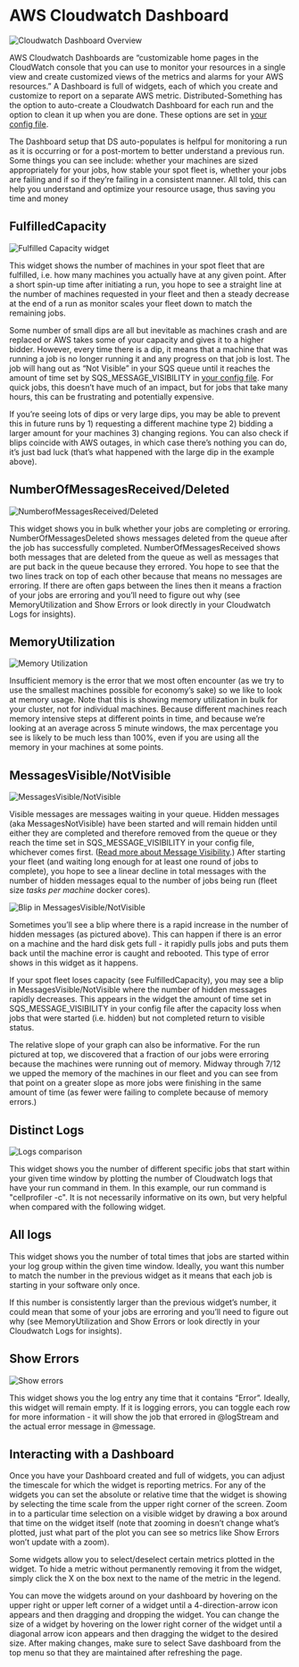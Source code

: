 # AWS Cloudwatch Dashboard

![Cloudwatch Dashboard Overview](images/dashboard_overview.png)

AWS Cloudwatch Dashboards are “customizable home pages in the CloudWatch console that you can use to monitor your resources in a single view and create customized views of the metrics and alarms for your AWS resources.”
A Dashboard is full of widgets, each of which you create and customize to report on a separate AWS metric.
Distributed-Something has the option to auto-create a Cloudwatch Dashboard for each run and the option to clean it up when you are done.
These options are set in [your config file](step_1_configuration.md).

The Dashboard setup that DS auto-populates is helfpul for monitoring a run as it is occurring or for a post-mortem to better understand a previous run.
Some things you can see include: whether your machines are sized appropriately for your jobs, how stable your spot fleet is, whether your jobs are failing and if so if they’re failing in a consistent manner.
All told, this can help you understand and optimize your resource usage, thus saving you time and money

## FulfilledCapacity

![Fulfilled Capacity widget](images/fulfilledcapacity.png)

This widget shows the number of machines in your spot fleet that are fulfilled, i.e. how many machines you actually have at any given point.
After a short spin-up time after initiating a run, you hope to see a straight line at the number of machines requested in your fleet and then a steady decrease at the end of a run as monitor scales your fleet down to match the remaining jobs.

Some number of small dips are all but inevitable as machines crash and are replaced or AWS takes some of your capacity and gives it to a higher bidder.
However, every time there is a dip, it means that a machine that was running a job is no longer running it and any progress on that job is lost.
The job will hang out as “Not Visible” in your SQS queue until it reaches the amount of time set by SQS_MESSAGE_VISIBILITY in [your config file](step_1_configuration.md).
For quick jobs, this doesn’t have much of an impact, but for jobs that take many hours, this can be frustrating and potentially expensive.

If you’re seeing lots of dips or very large dips, you may be able to prevent this in future runs by 1) requesting a different machine type 2) bidding a larger amount for your machines 3) changing regions.
You can also check if blips coincide with AWS outages, in which case there’s nothing you can do, it’s just bad luck (that’s what happened with the large dip in the example above).

## NumberOfMessagesReceived/Deleted

![NumberofMessagesReceived/Deleted](images/messages_deleted_received.png)

This widget shows you in bulk whether your jobs are completing or erroring.
NumberOfMessagesDeleted shows messages deleted from the queue after the job has successfully completed.
NumberOfMessagesReceived shows both messages that are deleted from the queue as well as messages that are put back in the queue because they errored.
You hope to see that the two lines track on top of each other because that means no messages are erroring.
If there are often gaps between the lines then it means a fraction of your jobs are erroring and you’ll need to figure out why (see MemoryUtilization and Show Errors or look directly in your Cloudwatch Logs for insights).

## MemoryUtilization

![Memory Utilization](images/memoryutilization.png)

Insufficient memory is the error that we most often encounter (as we try to use the smallest machines possible for economy’s sake) so we like to look at memory usage.
Note that this is showing memory utilization in bulk for your cluster, not for individual machines.
Because different machines reach memory intensive steps at different points in time, and because we’re looking at an average across 5 minute windows, the max percentage you see is likely to be much less than 100%, even if you are using all the memory in your machines at some points.

## MessagesVisible/NotVisible

![MessagesVisible/NotVisible](images/messages_change_slope.png)

Visible messages are messages waiting in your queue.
Hidden messages (aka MessagesNotVisible) have been started and will remain hidden until either they are completed and therefore removed from the queue or they reach the time set in SQS_MESSAGE_VISIBILITY in your config file, whichever comes first.
([Read more about Message Visibility](SQS_QUEUE_information.md).)
After starting your fleet (and waiting long enough for at least one round of jobs to complete), you hope to see a linear decline in total messages with the number of hidden messages equal to the number of jobs being run (fleet size *tasks per machine* docker cores).

![Blip in MessagesVisible/NotVisible](images/blip_in_messagesnotvisible.png)

Sometimes you’ll see a blip where there is a rapid increase in the number of hidden messages (as pictured above).
This can happen if there is an error on a machine and the hard disk gets full - it rapidly pulls jobs and puts them back until the machine error is caught and rebooted.
This type of error shows in this widget as it happens.

If your spot fleet loses capacity (see FulfilledCapacity), you may see a blip in MessagesVisible/NotVisible where the number of hidden messages rapidly decreases.
This appears in the widget the amount of time set in SQS_MESSAGE_VISIBILITY in your config file after the capacity loss when jobs that were started (i.e. hidden) but not completed return to visible status.

The relative slope of your graph can also be informative.
For the run pictured at top, we discovered that a fraction of our jobs were erroring because the machines were running out of memory.
Midway through 7/12 we upped the memory of the machines in our fleet and you can see from that point on a greater slope as more jobs were finishing in the same amount of time (as fewer were failing to complete because of memory errors.)

## Distinct Logs

![Logs comparison](images/logs_comparison.png)

This widget shows you the number of different specific jobs that start within your given time window by plotting the number of Cloudwatch logs that have your run command in them.
In this example, our run command is "cellprofiler -c".
It is not necessarily informative on its own, but very helpful when compared with the following widget.

## All logs

This widget shows you the number of total times that jobs are started within your log group within the given time window.
Ideally, you want this number to match the number in the previous widget as it means that each job is starting in your software only once.

If this number is consistently larger than the previous widget’s number, it could mean that some of your jobs are erroring and you’ll need to figure out why (see MemoryUtilization and Show Errors or look directly in your Cloudwatch Logs for insights).

## Show Errors

![Show errors](images/expand_error_log.png)

This widget shows you the log entry any time that it contains “Error”.
Ideally, this widget will remain empty.
If it is logging errors, you can toggle each row for more information - it will show the job that errored in @logStream and the actual error message in @message.

## Interacting with a Dashboard

Once you have your Dashboard created and full of widgets, you can adjust the timescale for which the widget is reporting metrics.
For any of the widgets you can set the absolute or relative time that the widget is showing by selecting the time scale from the upper right corner of the screen.
Zoom in to a particular time selection on a visible widget by drawing a box around that time on the widget itself (note that zooming in doesn’t change what’s plotted, just what part of the plot you can see so metrics like Show Errors won’t update with a zoom).

Some widgets allow you to select/deselect certain metrics plotted in the widget.
To hide a metric without permanently removing it from the widget, simply click the X on the box next to the name of the metric in the legend.

You can move the widgets around on your dashboard by hovering on the upper right or upper left corner of a widget until a 4-direction-arrow icon appears and then dragging and dropping the widget.
You can change the size of a widget by hovering on the lower right corner of the widget until a diagonal arrow icon appears and then dragging the widget to the desired size.
After making changes, make sure to select Save dashboard from the top menu so that they are maintained after refreshing the page.
